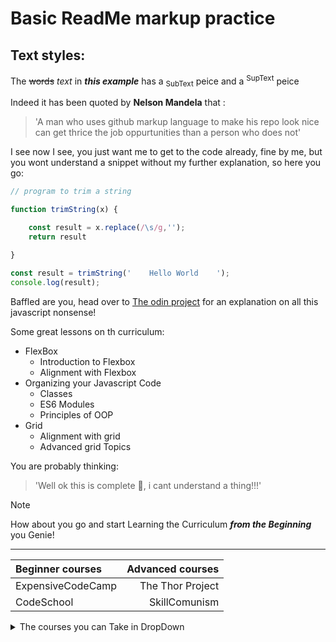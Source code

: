 # Basic ReadMe markup practice

## Text styles:

The ~~words~~ *text* in ***this example*** has a <sub>SubText</sub> peice and a <sup> SupText</sup> peice

Indeed it has been quoted by **Nelson Mandela** that :
>'A man who uses github markup language to make his repo look nice can get thrice the job oppurtunities than a person who does not'

I see now I see, you just want me to get to the code already, fine by me, but you wont understand a snippet without my further explanation, so here you go:

```javascript
// program to trim a string

function trimString(x) {

    const result = x.replace(/\s/g,'');
    return result

}

const result = trimString('    Hello World    ');
console.log(result);
```

Baffled are you, head over to [The odin project](https://www.theodinproject.com/) for an explanation on all this javascript nonsense!

Some great lessons on th curriculum:

- FlexBox
  - Introduction to Flexbox
  - Alignment with Flexbox
- Organizing your Javascript Code
  - Classes
  - ES6 Modules
  - Principles of OOP 
- Grid
  - Alignment with grid
  - Advanced grid Topics

You are probably thinking:
>'Well ok this is complete :poop:, i cant understand a thing!!!'

>[!NOTE]
>How about you go and start Learning the Curriculum ***from the Beginning*** you Genie!

------

|Beginner courses | Advanced courses|
| :--- | ---: |
| ExpensiveCodeCamp | The Thor Project |
| CodeSchool | SkillComunism|


<details>

<summary>The courses you can Take in DropDown</summary>

 -  ExpensiveCodeCamp
 -  The Thor Project
 -  CodeSchool
 -  SkillComunism

```bash
npm install lodash
```
is included in the odin project
</details>